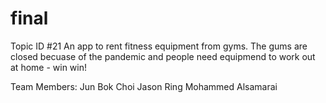 # final

Topic ID #21
An app to rent fitness equipment from gyms.
The gums are closed becuase of the pandemic and people need equipmend to work out at home - win win!



Team Members:
Jun Bok Choi
Jason Ring
Mohammed Alsamarai